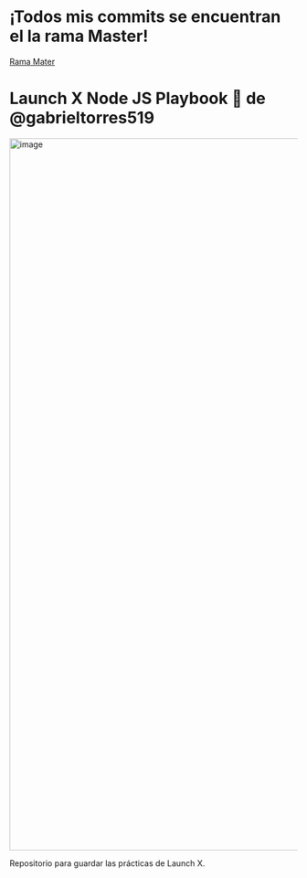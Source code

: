 # ¡Todos mis commits se encuentran el la rama Master!

[Rama Mater](https://github.com/gabrieltorres519/playbook/tree/master)

# Launch X Node JS Playbook 🚀 de @gabrieltorres519 

<img width="1247" alt="image" src="https://user-images.githubusercontent.com/17634377/159151704-8949639b-ae5f-405a-a8b8-8d97f3f150cd.png">

Repositorio para guardar las prácticas de Launch X.
